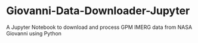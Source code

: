 # Giovanni-Data-Downloader-Jupyter
A Jupyter Notebook to download and process GPM IMERG data from NASA Giovanni using Python
